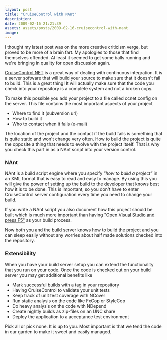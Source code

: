```yaml
---
layout: post
title: "CruiseControl with NAnt"
description:
date: 2009-02-16 21:21:39
assets: assets/posts/2009-02-16-cruisecontrol-with-nant
image: 
---
```


I thought my latest post was on the more creative criticism verge, but proved to be more of a brain fart. My apologies to those that find themselves offended. At least it seemed to get some balls running and we're bringing in quality for open discussion again.

<a href="http://confluence.public.thoughtworks.org/display/CCNET/Welcome+to+CruiseControl.NET">CruiseControl.NET</a> is a great way of dealing with continuous integration. It is a server software that will build your source to make sure that it doesn't fail to build. This is a great thing! It will actually make sure that the code you check into your repository is a complete system and not a broken copy.

To make this possible you add your project to a file called ccnet.config on the server. This file contains the most important aspects of your project
<ul>
 <li>Where to find it (subversion url)</li>
 <li>How to build it</li>
 <li>Who to contact when it fails (e-mail)</li>
</ul>
The location of the project and the contact if the build fails is something that is quite static and won't change very often. How to build the project is quite the opposite a thing that needs to evolve with the project itself. That is why you check this part in as a NAnt script into your version control.
<h3>NAnt</h3>
NAnt is a build script engine where you specify <em>"how to build a project"</em> in an XML format that is easy to read and easy to manage. By using this you will give the power of setting up the build to the developer that knows best how it is to be done. This is important, so you don't have to enter CruiseControl server configuration every time you need to change your build.

If you write a NAnt script you also document how this project should be built which is much more important than having <a href="http://www.codinghorror.com/blog/archives/000988.html">"Open Visual Studio and press F5"</a> as your build process.

Now both you and the build server knows how to build the project and you can sleep easily without any worries about half made solutions checked into the repository.
<h3>Extensibility</h3>
When you have your build server setup you can extend the functionality that you run on your code. Once the code is checked out on your build server you may get additional benefits like
<ul>
 <li>Mark successful builds with a tag in your repository</li>
 <li>Having CruiseControl to validate your unit tests</li>
 <li>Keep track of unit test coverage with NCover</li>
 <li>Run static analysis on the code like FxCop or StyleCop</li>
 <li>Do heavy analysis on the code with NDepend</li>
 <li>Create nightly builds as zip-files on an UNC share</li>
 <li>Deploy the application to a acceptance test environment</li>
</ul>
Pick all or pick none. It is up to you. Most important is that we tend the code in our garden to make it sweet and easily managed.
